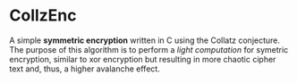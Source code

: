 # CollzEnc
A simple **symmetric encryption** written in C using the Collatz conjecture. The purpose of this algorithm is to perform a *light computation* for symetric encryption, similar to xor encryption but resulting in more chaotic cipher text and, thus, a higher avalanche effect.
